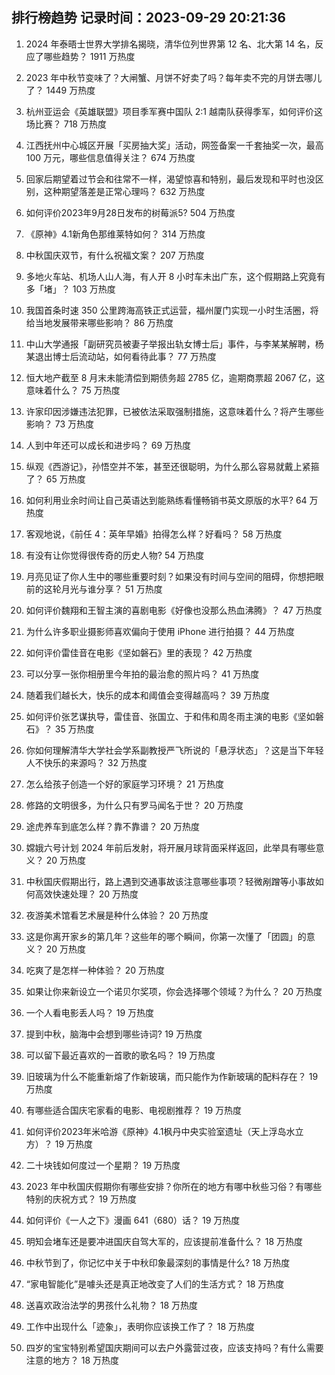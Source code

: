 
## 排行榜趋势 记录时间：2023-09-29 20:21:36
  
  1. 2024 年泰晤士世界大学排名揭晓，清华位列世界第 12 名、北大第 14 名，反应了哪些趋势？ 1911 万热度
    
  2. 2023 年中秋节变味了？大闸蟹、月饼不好卖了吗？每年卖不完的月饼去哪儿了？ 1449 万热度
    
  3. 杭州亚运会《英雄联盟》项目季军赛中国队 2:1 越南队获得季军，如何评价这场比赛？ 718 万热度
    
  4. 江西抚州中心城区开展「买房抽大奖」活动，网签备案一千套抽奖一次，最高 100 万元，哪些信息值得关注？ 674 万热度
    
  5. 回家后期望着过节会和往常不一样，渴望惊喜和特别，最后发现和平时也没区别，这种期望落差是正常心理吗？ 632 万热度
    
  6. 如何评价2023年9月28日发布的树莓派5? 504 万热度
    
  7. 《原神》4.1新角色那维莱特如何？ 314 万热度
    
  8. 中秋国庆双节，有什么祝福文案？ 207 万热度
    
  9. 多地火车站、机场人山人海，有人开 8 小时车未出广东，这个假期路上究竟有多「堵」？ 103 万热度
    
  10. 我国首条时速 350 公里跨海高铁正式运营，福州厦门实现一小时生活圈，将给当地发展带来哪些影响？ 86 万热度
    
  11. 中山大学通报「副研究员被妻子举报出轨女博士后」事件，与李某某解聘，杨某退出博士后流动站，如何看待此事？ 77 万热度
    
  12. 恒大地产截至 8 月末未能清偿到期债务超 2785 亿，逾期商票超 2067 亿，这意味着什么？ 75 万热度
    
  13. 许家印因涉嫌违法犯罪，已被依法采取强制措施，这意味着什么？将产生哪些影响？ 73 万热度
    
  14. 人到中年还可以成长和进步吗？ 69 万热度
    
  15. 纵观《西游记》，孙悟空并不笨，甚至还很聪明，为什么那么容易就戴上紧箍了？ 65 万热度
    
  16. 如何利用业余时间让自己英语达到能熟练看懂畅销书英文原版的水平? 64 万热度
    
  17. 客观地说，《前任 4：英年早婚》拍得怎么样？好看吗？ 58 万热度
    
  18. 有没有让你觉得很传奇的历史人物? 54 万热度
    
  19. 月亮见证了你人生中的哪些重要时刻？如果没有时间与空间的阻碍，你想把眼前的这轮月光与谁分享？ 51 万热度
    
  20. 如何评价魏翔和王智主演的喜剧电影《好像也没那么热血沸腾》？ 47 万热度
    
  21. 为什么许多职业摄影师喜欢偏向于使用 iPhone 进行拍摄？ 44 万热度
    
  22. 如何评价雷佳音在电影《坚如磐石》里的表现？ 42 万热度
    
  23. 可以分享一张你相册里今年拍的最治愈的照片吗？ 41 万热度
    
  24. 随着我们越长大，快乐的成本和阈值会变得越高吗？ 39 万热度
    
  25. 如何评价张艺谋执导，雷佳音、张国立、于和伟和周冬雨主演的电影《坚如磐石》？ 35 万热度
    
  26. 你如何理解清华大学社会学系副教授严飞所说的「悬浮状态」？这是当下年轻人不快乐的来源吗？ 32 万热度
    
  27. 怎么给孩子创造一个好的家庭学习环境？ 21 万热度
    
  28. 修路的文明很多，为什么只有罗马闻名于世？ 20 万热度
    
  29. 途虎养车到底怎么样？靠不靠谱？ 20 万热度
    
  30. 嫦娥六号计划 2024 年前后发射，将开展月球背面采样返回，此举具有哪些意义？ 20 万热度
    
  31. 中秋国庆假期出行，路上遇到交通事故该注意哪些事项？轻微剐蹭等小事故如何高效快速处理？ 20 万热度
    
  32. 夜游美术馆看艺术展是种什么体验？ 20 万热度
    
  33. 这是你离开家乡的第几年？这些年的哪个瞬间，你第一次懂了「团圆」的意义？ 20 万热度
    
  34. 吃爽了是怎样一种体验？ 20 万热度
    
  35. 如果让你来新设立一个诺贝尔奖项，你会选择哪个领域？为什么？ 20 万热度
    
  36. 一个人看电影丢人吗？ 19 万热度
    
  37. 提到中秋，脑海中会想到哪些诗词? 19 万热度
    
  38. 可以留下最近喜欢的一首歌的歌名吗？ 19 万热度
    
  39. 旧玻璃为什么不能重新熔了作新玻璃，而只能作为作新玻璃的配料存在？ 19 万热度
    
  40. 有哪些适合国庆宅家看的电影、电视剧推荐？ 19 万热度
    
  41. 如何评价2023年米哈游《原神》4.1枫丹中央实验室遗址（天上浮岛水立方）？ 19 万热度
    
  42. 二十块钱如何度过一个星期？ 19 万热度
    
  43. 2023 年中秋国庆假期你有哪些安排？你所在的地方有哪中秋些习俗？有哪些特别的庆祝方式？ 19 万热度
    
  44. 如何评价《一人之下》漫画 641（680）话？ 19 万热度
    
  45. 明知会堵车还是要冲进国庆自驾大军的，应该提前准备什么？ 18 万热度
    
  46. 中秋节到了，你记忆中关于中秋印象最深刻的事情是什么? 18 万热度
    
  47. “家电智能化”是噱头还是真正地改变了人们的生活方式？ 18 万热度
    
  48. 送喜欢政治法学的男孩什么礼物？ 18 万热度
    
  49. 工作中出现什么「迹象」，表明你应该换工作了？ 18 万热度
    
  50. 四岁的宝宝特别希望国庆期间可以去户外露营过夜，应该支持吗？有什么需要注意的地方？ 18 万热度
    